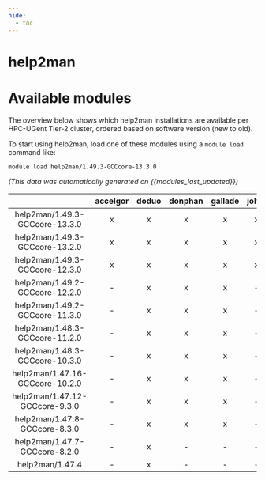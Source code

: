 ```yaml
---
hide:
  - toc
---
```


help2man
========

# Available modules


The overview below shows which help2man installations are available per HPC-UGent Tier-2 cluster, ordered based on software version (new to old).

To start using help2man, load one of these modules using a `module load` command like:

```shell
module load help2man/1.49.3-GCCcore-13.3.0
```

*(This data was automatically generated on {{modules_last_updated}})*  

| |accelgor|doduo|donphan|gallade|joltik|shinx|
| :---: | :---: | :---: | :---: | :---: | :---: | :---: |
|help2man/1.49.3-GCCcore-13.3.0|x|x|x|x|x|x|
|help2man/1.49.3-GCCcore-13.2.0|x|x|x|x|x|x|
|help2man/1.49.3-GCCcore-12.3.0|x|x|x|x|x|x|
|help2man/1.49.2-GCCcore-12.2.0|-|x|x|x|-|x|
|help2man/1.49.2-GCCcore-11.3.0|-|x|x|x|-|x|
|help2man/1.48.3-GCCcore-11.2.0|-|x|x|x|-|x|
|help2man/1.48.3-GCCcore-10.3.0|-|x|x|x|-|-|
|help2man/1.47.16-GCCcore-10.2.0|-|x|x|x|-|-|
|help2man/1.47.12-GCCcore-9.3.0|-|x|x|x|-|-|
|help2man/1.47.8-GCCcore-8.3.0|-|x|x|x|-|-|
|help2man/1.47.7-GCCcore-8.2.0|-|x|-|-|-|-|
|help2man/1.47.4|-|x|-|-|-|-|
